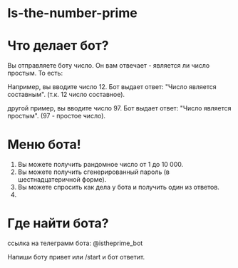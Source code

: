 # Is-the-number-prime

# Что делает бот?
Вы отправляете боту число. Он вам отвечает - является ли число простым. То есть:

Например, вы вводите число 12.
Бот выдает ответ: "Число является составным". (т.к. 12 число составное).

другой пример, вы вводите число 97.
Бот выдает ответ: "Число является простым". (97 - простое число).

# Меню бота!
1) Вы можете получить рандомное число от 1 до 10 000.
2) Вы можете получить сгенерированный пароль (в шестнадцатеричной форме).
3) Вы можете спросить как дела у бота и получить один из ответов.
4) 

# Где найти бота?
ссылка на телеграмм бота: @istheprime_bot

Напиши боту привет или /start и бот ответит.
